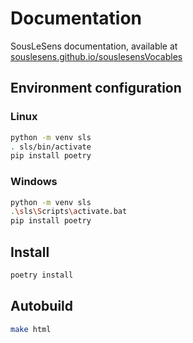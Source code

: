 # Documentation

SousLeSens documentation, available at [souslesens.github.io/souslesensVocables](https://souslesens.github.io/souslesensVocables)

## Environment configuration

### Linux

```bash
python -m venv sls
. sls/bin/activate
pip install poetry
```

### Windows

```bash
python -m venv sls
.\sls\Scripts\activate.bat
pip install poetry
```

## Install

```bash
poetry install
```

## Autobuild

```bash
make html
```
